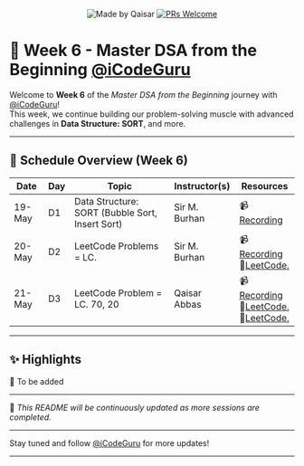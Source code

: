 <div align="center">

![Made by Qaisar](https://img.shields.io/badge/Made%20by-Qaisar%20Abbas-blueviolet)
[![PRs Welcome](https://img.shields.io/badge/PRs-welcome-brightgreen.svg?style=flat-square)](http://makeapullrequest.com)

</div>

# 📘 Week 6 - Master DSA from the Beginning [@iCodeGuru](https://www.linkedin.com/company/icode-guru/posts/?feedView=all)

Welcome to **Week 6** of the *Master DSA from the Beginning* journey with [@iCodeGuru](https://www.linkedin.com/company/icode-guru/posts/?feedView=all)!  
This week, we continue building our problem-solving muscle with advanced challenges in **Data Structure: SORT**, and more.

---

## 📅 Schedule Overview (Week 6)

| Date      | Day | Topic                    | Instructor(s)     | Resources |
|-----------|-----|---------------------------|-------------------|-----------|
| 19-May    | D1  | Data Structure: SORT (Bubble Sort, Insert Sort)         | Sir M. Burhan     | 📹[Recording](https://www.facebook.com/iCodeguru/videos/1896190564513260/) |
| 20-May    | D2  | LeetCode Problems = LC.              | Sir M. Burhan     | 📹[Recording](https://www.facebook.com/iCodeguru/videos/23983946327888740/)<br>🔗[LeetCode.]() |
| 21-May    | D3  | LeetCode Problem = LC. 70, 20             | Qaisar Abbas     | 📹[Recording]()<br>🔗[LeetCode.](https://leetcode.com/problems/climbing-stairs/description/)<br>🔗[LeetCode.](https://leetcode.com/problems/valid-parentheses/) |


---

## ✨ Highlights
🔹 To be added

---

📌 *This README will be continuously updated as more sessions are completed.*

---

Stay tuned and follow [@iCodeGuru](https://www.linkedin.com/company/icode-guru/posts/?feedView=all) for more updates!

---

